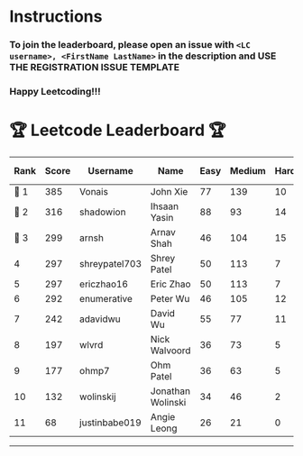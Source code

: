 # Instructions
### To join the leaderboard, please open an issue with `<LC username>, <FirstName LastName>` in the description and USE THE REGISTRATION ISSUE TEMPLATE
### Happy Leetcoding!!!


# 🏆 Leetcode Leaderboard 🏆

| Rank | Score | Username       | Name | Easy | Medium | Hard | Problems Solved |
|------|----------------|-----------------|-------------------|--------------|--------------|--------------|--------------|
| 🥇 1 | 385 | Vonais | John Xie | 77 | 139 | 10 | 226 |
| 🥈 2 | 316 | shadowion | Ihsaan Yasin | 88 | 93 | 14 | 195 |
| 🥉 3 | 299 | arnsh | Arnav Shah | 46 | 104 | 15 | 165 |
| 4 | 297 | shreypatel703 | Shrey Patel | 50 | 113 | 7 | 170 |
| 5 | 297 | ericzhao16 | Eric Zhao | 50 | 113 | 7 | 170 |
| 6 | 292 | enumerative | Peter Wu | 46 | 105 | 12 | 163 |
| 7 | 242 | adavidwu | David Wu | 55 | 77 | 11 | 143 |
| 8 | 197 | wlvrd | Nick Walvoord | 36 | 73 | 5 | 114 |
| 9 | 177 | ohmp7 | Ohm Patel | 36 | 63 | 5 | 104 |
| 10 | 132 | wolinskij | Jonathan Wolinski | 34 | 46 | 2 | 82 |
| 11 | 68 | justinbabe019 | Angie Leong | 26 | 21 | 0 | 47 |
---